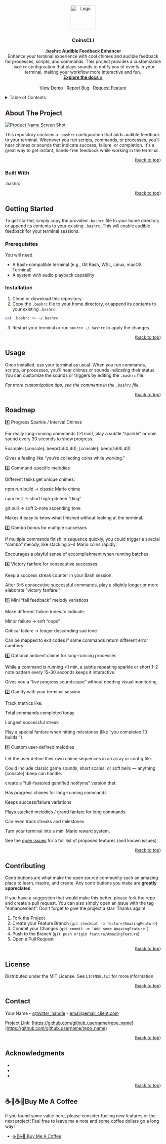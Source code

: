 <!-- Improved compatibility of back to top link: See: https://github.com/othneildrew/Best-README-Template/pull/73 -->
<a name="readme-top"></a>
<!--
*** Thanks for checking out the Best-README-Template. If you have a suggestion
*** that would make this better, please fork the repo and create a pull request
*** or simply open an issue with the tag "enhancement".
*** Don't forget to give the project a star!
*** Thanks again! Now go create something AMAZING! :D
-->



<!-- PROJECT SHIELDS -->
<!--
*** I'm using markdown "reference style" links for readability.
*** Reference links are enclosed in brackets [ ] instead of parentheses ( ).
*** See the bottom of this document for the declaration of the reference variables
*** for contributors-url, forks-url, etc. This is an optional, concise syntax you may use.
*** https://www.markdownguide.org/basic-syntax/#reference-style-links
-->

<!-- PROJECT LOGO -->
<br />
<div align="center">
  <a href="https://github.com/github_username/repo_name">
    <img src="images/logo.png" alt="Logo" width="80" height="80">
  </a>

<h3 align="center">CoinsCLI</h3>
  <p align="center">
    <strong>.bashrc Audible Feedback Enhancer</strong>
    <br />
    Enhance your terminal experience with cool chimes and audible feedback for processes, scripts, and commands. This project provides a customizable <code>.bashrc</code> configuration that plays sounds to notify you of events in your terminal, making your workflow more interactive and fun.
    <br />
    <a href="https://github.com/github_username/repo_name"><strong>Explore the docs »</strong></a>
    <br />
    <br />
    <a href="https://github.com/github_username/repo_name">View Demo</a>
    ·
    <a href="https://github.com/github_username/repo_name/issues">Report Bug</a>
    ·
    <a href="https://github.com/github_username/repo_name/issues">Request Feature</a>
  </p>
</div>



<!-- TABLE OF CONTENTS -->
<details>
  <summary>Table of Contents</summary>
  <ol>
    <li>
      <a href="#about-the-project">About The Project</a>
      <ul>
        <li><a href="#built-with">Built With</a></li>
      </ul>
    </li>
    <li>
      <a href="#getting-started">Getting Started</a>
      <ul>
        <li><a href="#prerequisites">Prerequisites</a></li>
        <li><a href="#installation">Installation</a></li>
      </ul>
    </li>
    <li><a href="#usage">Usage</a></li>
    <li><a href="#roadmap">Roadmap</a></li>
    <li><a href="#contributing">Contributing</a></li>
    <li><a href="#license">License</a></li>
    <li><a href="#contact">Contact</a></li>
    <li><a href="#acknowledgments">Acknowledgments</a></li>
  </ol>
</details>



<!-- ABOUT THE PROJECT -->
## About The Project

[![Product Name Screen Shot][product-screenshot]](https://example.com)

This repository contains a <code>.bashrc</code> configuration that adds audible feedback to your terminal. Whenever you run scripts, commands, or processes, you'll hear chimes or sounds that indicate success, failure, or completion. It's a great way to get instant, hands-free feedback while working in the terminal.

<p align="right">(<a href="#readme-top">back to top</a>)</p>



### Built With

.bashrc

<p align="right">(<a href="#readme-top">back to top</a>)</p>



<!-- GETTING STARTED -->
## Getting Started

To get started, simply copy the provided <code>.bashrc</code> file to your home directory or append its contents to your existing <code>.bashrc</code>. This will enable audible feedback for your terminal sessions.

### Prerequisites

You will need:
* A Bash-compatible terminal (e.g., Git Bash, WSL, Linux, macOS Terminal)
* A system with audio playback capability

### Installation

1. Clone or download this repository.
2. Copy the <code>.bashrc</code> file to your home directory, or append its contents to your existing <code>.bashrc</code>:
  ```sh
  cat .bashrc >> ~/.bashrc
  ```
3. Restart your terminal or run <code>source ~/.bashrc</code> to apply the changes.

<p align="right">(<a href="#readme-top">back to top</a>)</p>



<!-- USAGE EXAMPLES -->
## Usage

Once installed, use your terminal as usual. When you run commands, scripts, or processes, you'll hear chimes or sounds indicating their status. You can customize the sounds or triggers by editing the <code>.bashrc</code> file.

_For more customization tips, see the comments in the <code>.bashrc</code> file._

<p align="right">(<a href="#readme-top">back to top</a>)</p>



<!-- ROADMAP -->
## Roadmap

1️⃣ Progress Sparkle / Interval Chimes

For really long-running commands (>1 min), play a subtle “sparkle” or coin sound every 30 seconds to show progress.

Example: [console]::beep(1500,40); [console]::beep(1600,40)

Gives a feeling like “you’re collecting coins while working.”

2️⃣ Command-specific melodies

Different tasks get unique chimes:

npm run build → classic Mario chime

npm test → short high-pitched “ding”

git pull → soft 2-note ascending tone

Makes it easy to know what finished without looking at the terminal.

3️⃣ Combo bonus for multiple successes

If multiple commands finish in sequence quickly, you could trigger a special “combo” melody, like stacking 3–4 Mario coins rapidly.

Encourages a playful sense of accomplishment when running batches.

4️⃣ Victory fanfare for consecutive successes

Keep a success streak counter in your Bash session.

After 3–5 consecutive successful commands, play a slightly longer or more elaborate “victory fanfare.”

5️⃣ Mini “fail feedback” melody variations

Make different failure tunes to indicate:

Minor failure → soft “oops”

Critical failure → longer descending sad tone

Can be mapped to exit codes if some commands return different error numbers.

6️⃣ Optional ambient chime for long-running processes

While a command is running >1 min, a subtle repeating sparkle or short 1–2 note pattern every 15–30 seconds keeps it interactive.

Gives you a “live progress soundscape” without needing visual monitoring.

7️⃣ Gamify with your terminal session

Track metrics like:

Total commands completed today

Longest successful streak

Play a special fanfare when hitting milestones (like “you completed 10 builds!”)

8️⃣ Custom user-defined melodies

Let the user define their own chime sequences in an array or config file.

Could include classic game sounds, short scales, or soft bells — anything [console]::beep can handle.

create a “full-featured gamified notifyme” version that:

Has progress chimes for long-running commands

Keeps success/failure variations

Plays stacked melodies / grand fanfare for long commands

Can even track streaks and milestones

Turn your terminal into a mini Mario reward system.

See the [open issues](https://github.com/github_username/repo_name/issues) for a full list of proposed features (and known issues).

<p align="right">(<a href="#readme-top">back to top</a>)</p>



<!-- CONTRIBUTING -->
## Contributing

Contributions are what make the open source community such an amazing place to learn, inspire, and create. Any contributions you make are **greatly appreciated**.

If you have a suggestion that would make this better, please fork the repo and create a pull request. You can also simply open an issue with the tag "enhancement".
Don't forget to give the project a star! Thanks again!

1. Fork the Project
2. Create your Feature Branch (`git checkout -b feature/AmazingFeature`)
3. Commit your Changes (`git commit -m 'Add some AmazingFeature'`)
4. Push to the Branch (`git push origin feature/AmazingFeature`)
5. Open a Pull Request

<p align="right">(<a href="#readme-top">back to top</a>)</p>



<!-- LICENSE -->
## License

Distributed under the MIT License. See `LICENSE.txt` for more information.

<p align="right">(<a href="#readme-top">back to top</a>)</p>



<!-- CONTACT -->
## Contact

Your Name - [@twitter_handle](https://twitter.com/twitter_handle) - email@email_client.com

Project Link: [https://github.com/github_username/repo_name](https://github.com/github_username/repo_name)

<p align="right">(<a href="#readme-top">back to top</a>)</p>



<!-- ACKNOWLEDGMENTS -->
## Acknowledgments

* []()
* []()
* []()

<p align="right">(<a href="#readme-top">back to top</a>)</p>



<!-- MARKDOWN LINKS & IMAGES -->
<!-- https://www.markdownguide.org/basic-syntax/#reference-style-links -->
[contributors-shield]: https://img.shields.io/github/contributors/github_username/repo_name.svg?style=for-the-badge
[contributors-url]: https://github.com/github_username/repo_name/graphs/contributors
[forks-shield]: https://img.shields.io/github/forks/github_username/repo_name.svg?style=for-the-badge
[forks-url]: https://github.com/github_username/repo_name/network/members
[stars-shield]: https://img.shields.io/github/stars/github_username/repo_name.svg?style=for-the-badge
[stars-url]: https://github.com/github_username/repo_name/stargazers
[issues-shield]: https://img.shields.io/github/issues/github_username/repo_name.svg?style=for-the-badge
[issues-url]: https://github.com/github_username/repo_name/issues
[license-shield]: https://img.shields.io/github/license/github_username/repo_name.svg?style=for-the-badge
[license-url]: https://github.com/github_username/repo_name/blob/master/LICENSE.txt
[linkedin-shield]: https://img.shields.io/badge/-LinkedIn-black.svg?style=for-the-badge&logo=linkedin&colorB=555
[linkedin-url]: https://linkedin.com/in/linkedin_username
[product-screenshot]: images/screenshot.png
[Next.js]: https://img.shields.io/badge/next.js-000000?style=for-the-badge&logo=nextdotjs&logoColor=white
[Next-url]: https://nextjs.org/
[React.js]: https://img.shields.io/badge/React-20232A?style=for-the-badge&logo=react&logoColor=61DAFB
[React-url]: https://reactjs.org/
[Vue.js]: https://img.shields.io/badge/Vue.js-35495E?style=for-the-badge&logo=vuedotjs&logoColor=4FC08D
[Vue-url]: https://vuejs.org/
[Angular.io]: https://img.shields.io/badge/Angular-DD0031?style=for-the-badge&logo=angular&logoColor=white
[Angular-url]: https://angular.io/
[Svelte.dev]: https://img.shields.io/badge/Svelte-4A4A55?style=for-the-badge&logo=svelte&logoColor=FF3E00
[Svelte-url]: https://svelte.dev/
[Laravel.com]: https://img.shields.io/badge/Laravel-FF2D20?style=for-the-badge&logo=laravel&logoColor=white
[Laravel-url]: https://laravel.com
[Bootstrap.com]: https://img.shields.io/badge/Bootstrap-563D7C?style=for-the-badge&logo=bootstrap&logoColor=white
[Bootstrap-url]: https://getbootstrap.com
[JQuery.com]: https://img.shields.io/badge/jQuery-0769AD?style=for-the-badge&logo=jquery&logoColor=white
[JQuery-url]: https://jquery.com 

## ☕💛☕🤝Buy Me A Coffee

If you found some value here, please consider fueling new features or the next project! Feel free to leave me a note and some coffee dollars go a long way!

- [☕💛☕🤝 Buy Me A Coffee](https://buymeacoffee.com/kylebuilds)
